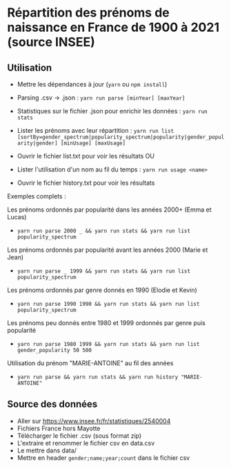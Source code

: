 # Répartition des prénoms de naissance en France de 1900 à 2021 (source INSEE)

## Utilisation

- Mettre les dépendances à jour (`yarn` ou `npm install`)
- Parsing .csv -> .json : `yarn run parse [minYear] [maxYear]`
- Statistiques sur le fichier .json pour enrichir les données : `yarn run stats`

- Lister les prénoms avec leur répartition : `yarn run list [sortBy=gender_spectrum|popularity_spectrum|popularity|gender_popularity|gender] [minUsage] [maxUsage]`
- Ouvrir le fichier list.txt pour voir les résultats
OU
- Lister l'utilisation d'un nom au fil du temps : `yarn run usage <name>`
- Ouvrir le fichier history.txt pour voir les résultats

Exemples complets :

Les prénoms ordonnés par popularité dans les années 2000+ (Emma et Lucas)
- `yarn run parse 2000 _ && yarn run stats && yarn run list popularity_spectrum`

Les prénoms ordonnés par popularité avant les années 2000 (Marie et Jean)
- `yarn run parse _ 1999 && yarn run stats && yarn run list popularity_spectrum`

Les prénoms ordonnés par genre donnés en 1990 (Elodie et Kevin)
- `yarn run parse 1990 1990 && yarn run stats && yarn run list popularity_spectrum`

Les prénoms peu donnés entre 1980 et 1999 ordonnés par genre puis popularité
- `yarn run parse 1980 1999 && yarn run stats && yarn run list gender_popularity 50 500`

Utilisation du prénom "MARIE-ANTOINE" au fil des années
- `yarn run parse && yarn run stats && yarn run history "MARIE-ANTOINE"`

## Source des données

- Aller sur https://www.insee.fr/fr/statistiques/2540004
- Fichiers France hors Mayotte
- Télécharger le fichier .csv (sous format zip)
- L'extraire et renommer le fichier csv en data.csv
- Le mettre dans data/
- Mettre en header `gender;name;year;count` dans le fichier csv